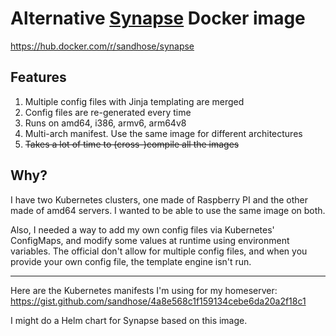 # Alternative [Synapse](https://github.com/matrix-org/synapse/) Docker image

https://hub.docker.com/r/sandhose/synapse

## Features

 1. Multiple config files with Jinja templating are merged
 2. Config files are re-generated every time
 3. Runs on amd64, i386, armv6, arm64v8
 4. Multi-arch manifest. Use the same image for different architectures
 5. ~~Takes a lot of time to (cross-)compile all the images~~

## Why?

I have two Kubernetes clusters, one made of Raspberry PI and the other made of amd64 servers.
I wanted to be able to use the same image on both.

Also, I needed a way to add my own config files via Kubernetes' ConfigMaps, and modify some values at runtime using environment variables.
The official don't allow for multiple config files, and when you provide your own config file, the template engine isn't run.

---

Here are the Kubernetes manifests I'm using for my homeserver: https://gist.github.com/sandhose/4a8e568c1f159134cebe6da20a2f18c1

I might do a Helm chart for Synapse based on this image.
